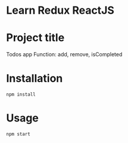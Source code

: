 # Learn Redux ReactJS
# Project title
Todos app 
Function: add, remove, isCompleted

# Installation
```
npm install
```

# Usage
```
npm start
```
